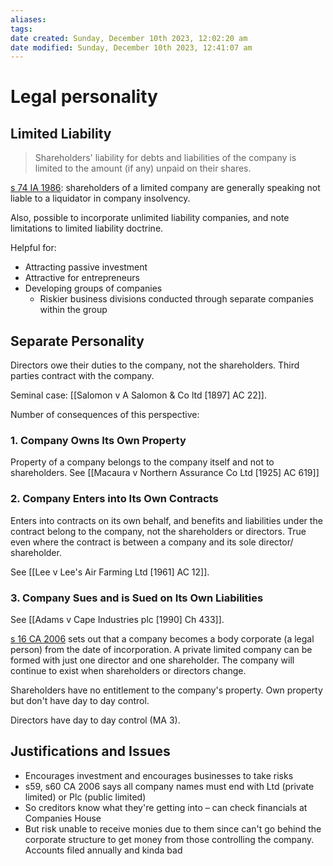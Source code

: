 ```yaml
---
aliases: 
tags: 
date created: Sunday, December 10th 2023, 12:02:20 am
date modified: Sunday, December 10th 2023, 12:41:07 am
---
```


# Legal personality

## Limited Liability

> Shareholders' liability for debts and liabilities of the company is limited to the amount (if any) unpaid on their shares.

[s 74 IA 1986](https://www.legislation.gov.uk/ukpga/1986/45/section/74): shareholders of a limited company are generally speaking not liable to a liquidator in company insolvency.

Also, possible to incorporate unlimited liability companies, and note limitations to limited liability doctrine.

Helpful for:

- Attracting passive investment
- Attractive for entrepreneurs
- Developing groups of companies
	- Riskier business divisions conducted through separate companies within the group

## Separate Personality

Directors owe their duties to the company, not the shareholders. Third parties contract with the company.

Seminal case: [[Salomon v A Salomon & Co ltd [1897] AC 22]].

Number of consequences of this perspective:

### 1. Company Owns Its Own Property

Property of a company belongs to the company itself and not to shareholders. See [[Macaura v Northern Assurance Co Ltd [1925] AC 619]]

### 2. Company Enters into Its Own Contracts

Enters into contracts on its own behalf, and benefits and liabilities under the contract belong to the company, not the shareholders or directors. True even where the contract is between a company and its sole director/ shareholder.

See [[Lee v Lee's Air Farming Ltd [1961] AC 12]].

### 3. Company Sues and is Sued on Its Own Liabilities

See [[Adams v Cape Industries plc [1990] Ch 433]].

[s 16 CA 2006](https://www.legislation.gov.uk/ukpga/1986/45/section/16) sets out that a company becomes a body corporate (a legal person) from the date of incorporation. A private limited company can be formed with just one director and one shareholder. The company will continue to exist when shareholders or directors change.

Shareholders have no entitlement to the company's property. Own property but don't have day to day control.

Directors have day to day control (MA 3).

## Justifications and Issues

- Encourages investment and encourages businesses to take risks
- s59, s60 CA 2006 says all company names must end with Ltd (private limited) or Plc (public limited)
- So creditors know what they're getting into – can check financials at Companies House
- But risk unable to receive monies due to them since can't go behind the corporate structure to get money from those controlling the company. Accounts filed annually and kinda bad
